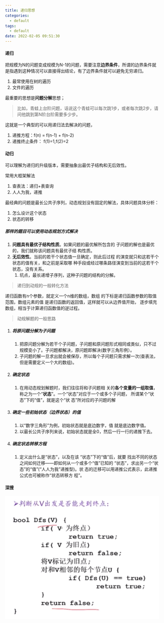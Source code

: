 ```yaml
---
title: 递归思想
categories:
  - default
tags:
  - default
date: 2022-02-05 09:51:30
---
```


#### 递归

把规模为N的问题变成规模为N-1的问题，需要注意**边界条件**，所谓的边界条件就是指遇到这种情况可以直接得出结论，有了边界条件就可以避免无穷递归。

1. 最常使用在树的遍历
2. 文件的遍历

最重要的思想是**问题分解**思想；

>  比如，青蛙上台阶问题，话说这个青蛙可以每次跳1步，或者每次跳2步，请问他跳到第N阶台阶需要多少步。

这就是一个典型的可以用递归法去解决的问题，

1. 递推方程：f(n) = f(n-1) + f(n-2) 
2. 递推终止条件： f(1)=1,f(2)=2



#### 动归

可以理解为递归的升级版本，需要抽象出最优子结构和无后效性。

常用大框架解法

1. 查表法：递归+表查询
2. 人人为我，递推

最经典的问题是最长公共子序列，动态规划没有固定的解法，具体问题具体分析：

1. 怎么设计这个状态
2. 状态的转移

##### 那样的题目可以使用动态规划方式解决

1. **问题具有最优子结构性质**。如果问题的最优解所包含的 子问题的解也是最优的，我们就称该问题具有最优子结 构性质。
2. **无后效性**。当前的若干个状态值一旦确定，则此后过程 的演变就只和这若干个状态的值有关，和之前是采取哪 种手段或经过哪条路径演变到当前的这若干个状态，没有关系。
   1. 坑点，最长递增子序列，这种子问题的结构的分解。

> 递归到动规的一般转化方法

递归函数有n个参数，就定义一个n维的数组，数组 的下标是递归函数参数的取值范围，数组元素的值 是递归函数的返回值，这样就可以从边界值开始， 逐步填充数组，相当于计算递归函数值的逆过程。

> 动规解题的一般思路

1. #####  将原问题分解为子问题

   1. 把原问题分解为若干个子问题，子问题和原问题形式相同或类似，只不过规模变小了。子问题都解决，原问题即解决(数字三角形例）。
   2. 子问题的解一旦求出就会被保存，所以每个子问题只需求解一次(查表法，但是需要定义一个大的数组)。

2. ##### 确定状态

   1. 在用动态规划解题时，我们往往将和子问题相 关的**各个变量的一组取值**，称之为一个“**状态**”。一个“状态”对应于一个或多个子问题， 所谓某个“状态”下的“值”，就是这个“状 态”所对应的子问题的解

3. ##### 确定一些初始状态（边界状态）的值

   1. 以“数字三角形”为例，初始状态就是底边数字，值 就是底边数字值。
   2. 以最长公共子序列来说，初始状态就是全0，然后一行一行的递推下去。

4. #####  确定状态转移方程

   1. 定义出什么是“状态”，以及在该 “状态”下的“值”后，就要 找出不同的状态之间如何迁移――即如何从一个或多个“值”已知的 “状态”，求出另一个“状态”的“值”(“人人为我”递推型)。状 态的迁移可以用递推公式表示，此递推公式也可被称作“状态转移方 程”。



#### 深搜

![image-20220206192348508](递归思想/image-20220206192348508.png)

